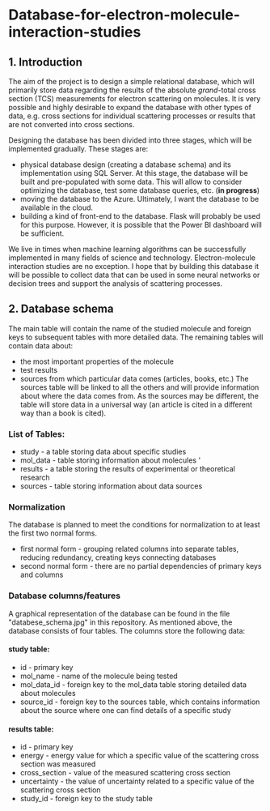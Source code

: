 # Database-for-electron-molecule-interaction-studies
## 1. Introduction 
The aim of the project is to design a simple relational database, which will primarily store data regarding the results of the absolute *grand*-total cross section (TCS) measurements for electron scattering on molecules. It is very possible and highly desirable to expand the database with other types of data, e.g. cross sections for individual scattering processes or results that are not converted into cross sections. 

Designing the database has been divided into three stages, which will be implemented gradually. These stages are: 
- physical database design (creating a database schema) and its implementation using SQL Server. At this stage, the database will be built and pre-populated with some data. This will allow to consider optimizing the database, test some database queries, etc. (**in progress**) 
- moving the database to the Azure. Ultimately, I want the database to be available in the cloud.
- building a kind of front-end to the database. Flask will probably be used for this purpose. However, it is possible that the Power BI dashboard will be sufficient. 

We live in times when machine learning algorithms can be successfully implemented in many fields of science and technology. Electron-molecule interaction studies are no exception. I hope that by building this database it will be possible to collect data that can be used in some neural networks or decision trees and support the analysis of scattering processes. 

## 2. Database schema 
The main table will contain the name of the studied molecule and foreign keys to subsequent tables with more detailed data. The remaining tables will contain data about:
- the most important properties of the molecule
- test results
- sources from which particular data comes (articles, books, etc.)
The sources table will be linked to all the others and will provide information about where the data comes from. As the sources may be different, the table will store data in a universal way (an article is cited in a different way than a book is cited).

### List of Tables:
- study - a table storing data about specific studies
- mol_data - table storing information about molecules '
- results - a table storing the results of experimental or theoretical research
- sources - table storing information about data sources

### Normalization 
The database is planned to meet the conditions for normalization to at least the first two normal forms. 
- first normal form - grouping related columns into separate tables, reducing redundancy, creating keys connecting databases 
- second normal form - there are no partial dependencies of primary keys and columns

### Database columns/features 
A graphical representation of the database can be found in the file "databese_schema.jpg" in this repository. As mentioned above, the database consists of four tables. The columns store the following data: 

#### study table:
- id - primary key
- mol_name - name of the molecule being tested
- mol_data_id - foreign key to the mol_data table storing detailed data about molecules
- source_id - foreign key to the sources table, which contains information about the source where one can find details of a specific study

#### results table:
- id - primary key
- energy - energy value for which a specific value of the scattering cross section was measured
- cross_section - value of the measured scattering cross section
- uncertainty - the value of uncertainty related to a specific value of the scattering cross section
- study_id - foreign key to the study table 
